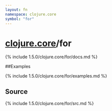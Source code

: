 ```yaml
---
layout: fn
namespace: clojure.core
symbol: "for"
---
```


# [clojure.core](../)/for

{% include 1.5.0/clojure.core/for/docs.md %}

##Examples

{% include 1.5.0/clojure.core/for/examples.md %}
## Source
{% include 1.5.0/clojure.core/for/src.md %}

